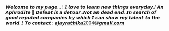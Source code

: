 𝙒𝙚𝙡𝙘𝙤𝙢𝙚 𝙩𝙤 𝙢𝙮 𝙥𝙖𝙜𝙚... ! 
𝙄 𝙡𝙤𝙫𝙚 𝙩𝙤 𝙡𝙚𝙖𝙧𝙣 𝙣𝙚𝙬 𝙩𝙝𝙞𝙣𝙜𝙨 𝙚𝙫𝙚𝙧𝙮𝙙𝙖𝙮./
𝘼𝙣 𝘼𝙥𝙝𝙧𝙤𝙙𝙞𝙩𝙚  🍫
𝘿𝙚𝙛𝙚𝙖𝙩 𝙞𝙨 𝙖 𝙙𝙚𝙩𝙤𝙪𝙧..𝙉𝙤𝙩 𝙖𝙣 𝙙𝙚𝙖𝙙 𝙚𝙣𝙙. 
𝙄𝙣 𝙨𝙚𝙖𝙧𝙘𝙝 𝙤𝙛 𝙜𝙤𝙤𝙙 𝙧𝙚𝙥𝙪𝙩𝙚𝙙 𝙘𝙤𝙢𝙥𝙖𝙣𝙞𝙚𝙨 𝙗𝙮 𝙬𝙝𝙞𝙘𝙝 𝙄 𝙘𝙖𝙣 𝙨𝙝𝙤𝙬 𝙢𝙮 𝙩𝙖𝙡𝙚𝙣𝙩 𝙩𝙤 𝙩𝙝𝙚 𝙬𝙤𝙧𝙡𝙙..! 
𝙏𝙤 𝙘𝙤𝙣𝙩𝙖𝙘𝙩 : 𝙖𝙟𝙖𝙮𝙧𝙖𝙩𝙝𝙞𝙠𝙖2004@𝙜𝙢𝙖𝙞𝙡.𝙘𝙤𝙢
<!---
AJAY2704U/AJAY2704U is a ✨ special ✨ repository because its `README.md` (this file) appears on your GitHub profile.
You can click the Preview link to take a look at your changes.
--->
